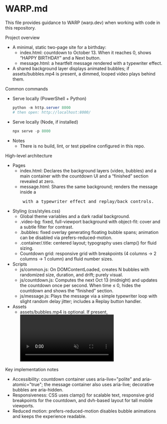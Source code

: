 # WARP.md

This file provides guidance to WARP (warp.dev) when working with code in this repository.

Project overview
- A minimal, static two-page site for a birthday:
  - index.html: countdown to October 13. When it reaches 0, shows “HAPPY BIRTHDAY” and a Next button.
  - message.html: a heartfelt message rendered with a typewriter effect.
- A shared background layer displays animated bubbles; if assets/bubbles.mp4 is present, a dimmed, looped video plays behind them.

Common commands
- Serve locally (PowerShell + Python)
  ```powershell path=null start=null
  python -m http.server 8000
  # then open: http://localhost:8000/
  ```
- Serve locally (Node, if installed)
  ```powershell path=null start=null
  npx serve -p 8000
  ```
- Notes
  - There is no build, lint, or test pipeline configured in this repo.

High-level architecture
- Pages
  - index.html: Declares the background layers (video, bubbles) and a main container with the countdown UI and a “finished” section revealed at zero.
  - message.html: Shares the same background; renders the message inside a <pre> with a typewriter effect and replay/back controls.
- Styling (css/styles.css)
  - Global theme variables and a dark radial background.
  - .video-bg: fixed, full-viewport background with object-fit: cover and a subtle filter for contrast.
  - .bubbles: fixed overlay generating floating bubble spans; animation can be disabled via prefers-reduced-motion.
  - .container/.title: centered layout; typography uses clamp() for fluid sizing.
  - Countdown grid: responsive grid with breakpoints (4 columns → 2 columns → 1 column) and fluid number sizes.
- Scripts
  - js/common.js: On DOMContentLoaded, creates N bubbles with randomized size, duration, and drift; purely visual.
  - js/countdown.js: Computes the next Oct 13 (midnight) and updates the countdown once per second. When time ≤ 0, hides the countdown and shows the “finished” section.
  - js/message.js: Plays the message via a simple typewriter loop with slight random delay jitter; includes a Replay button handler.
- Assets
  - assets/bubbles.mp4 is optional. If present, <video id="bg-video" autoplay muted loop playsinline> provides a dynamic backdrop.

Key implementation notes
- Accessibility: countdown container uses aria-live="polite" and aria-atomic="true"; the message container also uses aria-live; decorative bubbles are aria-hidden.
- Responsiveness: CSS uses clamp() for scalable text, responsive grid breakpoints for the countdown, and dvh-based layout for tall mobile viewports.
- Reduced motion: prefers-reduced-motion disables bubble animations and keeps the experience readable.
